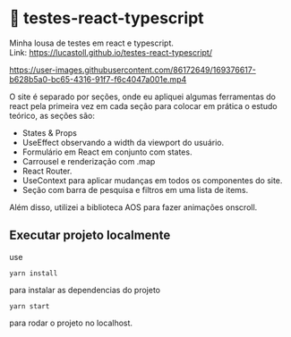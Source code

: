 # 🔷 testes-react-typescript

Minha lousa de testes em react e typescript.<br>
Link: https://lucastoll.github.io/testes-react-typescript/

https://user-images.githubusercontent.com/86172649/169376617-b628b5a0-bc65-4316-91f7-f6c4047a001e.mp4

O site é separado por seções, onde eu apliquei algumas ferramentas do react pela primeira vez em cada seção para colocar em prática o estudo teórico, as seções são:

<ul>
  <li>States & Props</li>
  <li>UseEffect observando a width da viewport do usuário.</li>
  <li>Formulário em React em conjunto com states.</li>
  <li>Carrousel e renderização com .map</li>
  <li>React Router.</li>
  <li>UseContext para aplicar mudanças em todos os componentes do site.</li>
  <li>Seção com barra de pesquisa e filtros em uma lista de items.</li>
</ul>

Além disso, utilizei a biblioteca AOS para fazer animações onscroll.

## Executar projeto localmente

use

`yarn install`

para instalar as dependencias do projeto

`yarn start`

para rodar o projeto no localhost.
